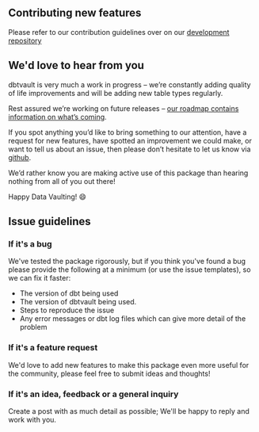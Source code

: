 ## Contributing new features

Please refer to our contribution guidelines over on our [development repository](https://github.com/Datavault-UK/dbtvault-dev/blob/master/CONTRIBUTING.md)

## We'd love to hear from you

dbtvault is very much a work in progress – we’re constantly adding quality of life improvements and will be adding
new table types regularly.

Rest assured we’re working on future releases – [our roadmap contains information on what’s coming](https://dbtvault.readthedocs.io/en/latest/roadmap/).
 
If you spot anything you’d like to bring something to our attention, have a request for new features, have spotted an improvement we could make, 
or want to tell us about an issue, then please don’t hesitate to let us know via [github](https://github.com/Datavault-UK/dbtvault/issues). 

We’d rather know you are making active use of this package than hearing nothing from all of you out there! 

Happy Data Vaulting! :smile:

## Issue guidelines

### If it's a bug
We've tested the package rigorously, but if you think you've found a bug please provide the following 
at a minimum (or use the issue templates), so we can fix it faster:

- The version of dbt being used
- The version of dbtvault being used.
- Steps to reproduce the issue
- Any error messages or dbt log files which can give more detail of the problem

### If it's a feature request
We'd love to add new features to make this package even more useful for the community,
please feel free to submit ideas and thoughts!

### If it's an idea, feedback or a general inquiry
Create a post with as much detail as possible; We'll be happy to reply and work with you.